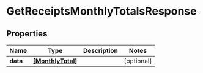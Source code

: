 # GetReceiptsMonthlyTotalsResponse

## Properties

Name | Type | Description | Notes
------------ | ------------- | ------------- | -------------
**data** | [**[MonthlyTotal]**](MonthlyTotal.md) |  | [optional] 


